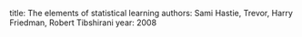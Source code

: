 
title: The elements of statistical learning
authors: Sami Hastie, Trevor, Harry Friedman, Robert Tibshirani
year: 2008


